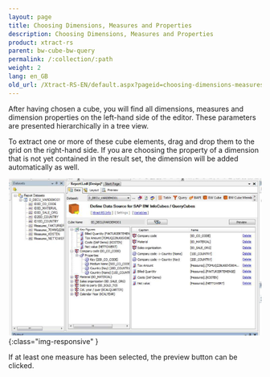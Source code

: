 ```yaml
---
layout: page
title: Choosing Dimensions, Measures and Properties
description: Choosing Dimensions, Measures and Properties
product: xtract-rs
parent: bw-cube-bw-query
permalink: /:collection/:path
weight: 2
lang: en_GB
old_url: /Xtract-RS-EN/default.aspx?pageid=choosing-dimensions-measures-und-properties
---
```


After having chosen a cube, you will find all dimensions, measures and dimension properties on the left-hand side of the editor. These parameters are presented hierarchically in a tree view.

To extract one or more of these cube elements, drag and drop them to the grid on the right-hand side. If you are choosing the property of a dimension that is not yet contained in the result set, the dimension will be added automatically as well.

![BWCube-KeyFigure](/img/content/BWCube-KeyFigure.png){:class="img-responsive" }


If at least one measure has been selected, the preview button can be clicked.